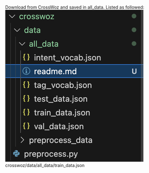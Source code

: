 Download from CrossWoz and saved in all_data.
Listed as followed:
![alt text](image.png)
crosswoz/data/all_data/train_data.json